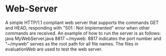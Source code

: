 # Web-Server
A simple HTTP/1.1 compliant web server that supports the commands GET and HEAD, responding with "501 : Not Implemented" error when other commands are received. An example of how to run the server is as follows: java MyWebServer.java 8817 \~/myweb. 8817 indicates the port number and "\~/myweb" serves as the root path for all file names. The files in evaluationWeb are used to test the web server. 
